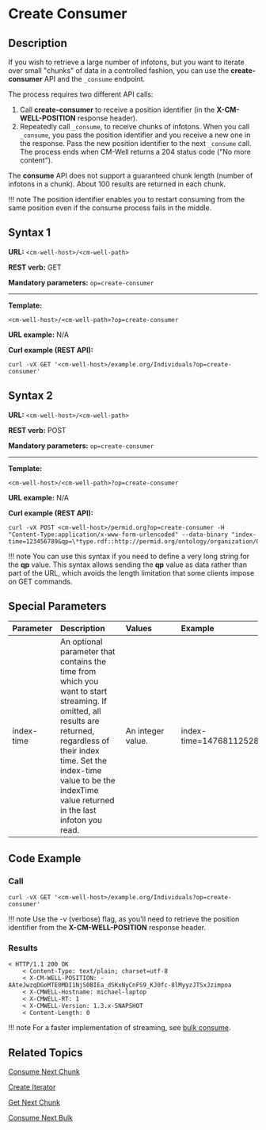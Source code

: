 # Create Consumer

## Description

If you wish to retrieve a large number of infotons, but you want to iterate over small "chunks" of data in a controlled fashion, you can use the **create-consumer** API and the `_consume` endpoint. 

The process requires two different API calls:

1. Call **create-consumer** to receive a position identifier (in the **X-CM-WELL-POSITION** response header).
2. Repeatedly call `_consume`, to receive chunks of infotons. When you call `_consume`, you pass the position identifier and you receive a new one in the response. Pass the new position identifier to the next `_consume` call. The process ends when CM-Well returns a 204 status code ("No more content").

The **consume** API does not support a guaranteed chunk length (number of infotons in a chunk). About 100 results are returned in each chunk.

!!! note
	The position identifier enables you to restart consuming from the same position even if the consume process fails in the middle.

## Syntax 1

**URL:** ```<cm-well-host>/<cm-well-path>```

**REST verb:** GET

**Mandatory parameters:** ```op=create-consumer```

----------

**Template:**

```
<cm-well-host>/<cm-well-path>?op=create-consumer
```

**URL example:** N/A

**Curl example (REST API):**

```
curl -vX GET '<cm-well-host>/example.org/Individuals?op=create-consumer'
```

## Syntax 2

**URL:** ```<cm-well-host>/<cm-well-path>```

**REST verb:** POST

**Mandatory parameters:** ```op=create-consumer```

----------

**Template:**

```
<cm-well-host>/<cm-well-path>?op=create-consumer
```

**URL example:** N/A

**Curl example (REST API):**

```
curl -vX POST <cm-well-host>/permid.org?op=create-consumer -H "Content-Type:application/x-www-form-urlencoded" --data-binary "index-time=123456789&qp=\*type.rdf::http://permid.org/ontology/organization/Organization,\*type.rdf::http://ont.com/mdaas/Organization"
```

!!! note
	You can use this syntax if you need to define a very long string for the **qp** value. This syntax allows sending the **qp** value as data rather than part of the URL, which avoids the length limitation that some clients impose on GET commands.

## Special Parameters

Parameter | Description&nbsp;&nbsp;&nbsp;&nbsp;&nbsp;&nbsp; |  Values&nbsp;&nbsp;&nbsp;&nbsp;&nbsp;&nbsp;&nbsp;&nbsp;&nbsp;&nbsp; | Example
:----------|:-------------|:--------|:---------
index-time | An optional parameter that contains the time from which you want to start streaming. If omitted, all results are returned, regardless of their index time. Set the index-time value to be the indexTime value returned in the last infoton you read. | An integer value. | index-time=1476811252896

## Code Example

### Call

```
curl -vX GET '<cm-well-host>/example.org/Individuals?op=create-consumer'
```

!!! note
	Use the -v (verbose) flag, as you'll need to retrieve the position identifier from the **X-CM-WELL-POSITION** response header.

### Results

```
< HTTP/1.1 200 OK
    < Content-Type: text/plain; charset=utf-8
    < X-CM-WELL-POSITION: -AAteJwzqDGoMTE0MDI1NjS0BIEa_dSKxNyCnFS9_KJ0fc-8lMyyzJTSxJzimpoa
    < X-CMWELL-Hostname: michael-laptop
    < X-CMWELL-RT: 1
    < X-CMWELL-Version: 1.3.x-SNAPSHOT
    < Content-Length: 0
```

!!! note
	For a faster implementation of streaming, see [bulk consume](API.Stream.ConsumeNextBulk.md).

## Related Topics

[Consume Next Chunk](API.Stream.ConsumeNextChunk.md)

[Create Iterator](API.Stream.CreateIterator.md)

[Get Next Chunk](API.Stream.GetNextChunk.md)

[Consume Next Bulk](API.Stream.ConsumeNextBulk.md)



